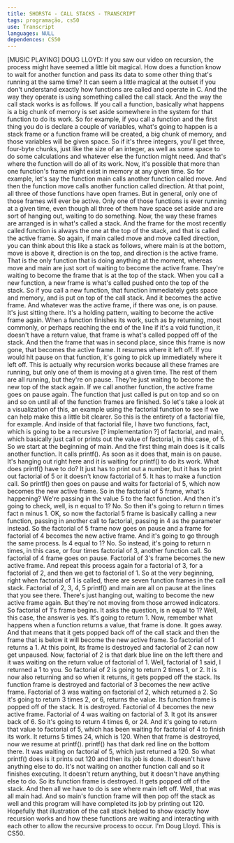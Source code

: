 ```yaml
---
title: SHORST4 - CALL STACKS - TRANSCRIPT
tags: programação, cs50
use: Transcript
languages: NULL
dependences: CS50
---
```


[MUSIC PLAYING] DOUG LLOYD: If you saw our video on recursion, the process might have seemed a little bit magical. How does a function know to wait for another function and pass its data to some other thing that's running at the same time? It can seem a little magical at the outset if you don't understand exactly how functions are called and operate in C. And the way they operate is using something called the call stack. And the way the call stack works is as follows. If you call a function, basically what happens is a big chunk of memory is set aside somewhere in the system for that function to do its work. So for example, if you call a function and the first thing you do is declare a couple of variables, what's going to happen is a stack frame or a function frame will be created, a big chunk of memory, and those variables will be given space. So if it's three integers, you'll get three, four-byte chunks, just like the size of an integer, as well as some space to do some calculations and whatever else the function might need. And that's where the function will do all of its work. Now, it's possible that more than one function's frame might exist in memory at any given time. So for example, let's say the function main calls another function called move. And then the function move calls another function called direction. At that point, all three of those functions have open frames. But in general, only one of those frames will ever be active. Only one of those functions is ever running at a given time, even though all three of them have space set aside and are sort of hanging out, waiting to do something. Now, the way these frames are arranged is in what's called a stack. And the frame for the most recently called function is always the one at the top of the stack, and that is called the active frame. So again, if main called move and move called direction, you can think about this like a stack as follows, where main is at the bottom, move is above it, direction is on the top, and direction is the active frame. That is the only function that is doing anything at the moment, whereas move and main are just sort of waiting to become the active frame. They're waiting to become the frame that is at the top of the stack. When you call a new function, a new frame is what's called pushed onto the top of the stack. So if you call a new function, that function immediately gets space and memory, and is put on top of the call stack. And it becomes the active frame. And whatever was the active frame, if there was one, is on pause. It's just sitting there. It's a holding pattern, waiting to become the active frame again. When a function finishes its work, such as by returning, most commonly, or perhaps reaching the end of the line if it's a void function, it doesn't have a return value, that frame is what's called popped off of the stack. And then the frame that was in second place, since this frame is now gone, that becomes the active frame. It resumes where it left off. If you would hit pause on that function, it's going to pick up immediately where it left off. This is actually why recursion works because all these frames are running, but only one of them is moving at a given time. The rest of them are all running, but they're on pause. They're just waiting to become the new top of the stack again. If we call another function, the active frame goes on pause again. The function that just called is put on top and so on and so on until all of the function frames are finished. So let's take a look at a visualization of this, an example using the factorial function to see if we can help make this a little bit clearer. So this is the entirety of a factorial file, for example. And inside of that factorial file, I have two functions, fact, which is going to be a recursive [? implementation ?] of factorial, and main, which basically just call or prints out the value of factorial, in this case, of 5. So we start at the beginning of main. And the first thing main does is it calls another function. It calls printf(). As soon as it does that, main is on pause. It's hanging out right here and it is waiting for printf() to do its work. What does printf() have to do? It just has to print out a number, but it has to print out factorial of 5 or it doesn't know factorial of 5. It has to make a function call. So printf() then goes on pause and waits for factorial of 5, which now becomes the new active frame. So in the factorial of 5 frame, what's happening? We're passing in the value 5 to the fact function. And then it's going to check, well, is n equal to 1? No. So then it's going to return n times fact n minus 1. OK, so now the factorial 5 frame is basically calling a new function, passing in another call to factorial, passing in 4 as the parameter instead. So the factorial of 5 frame now goes on pause and a frame for factorial of 4 becomes the new active frame. And it's going to go through the same process. Is 4 equal to 1? No. So instead, it's going to return n times, in this case, or four times factorial of 3, another function call. So factorial of 4 frame goes on pause. Factorial of 3's frame becomes the new active frame. And repeat this process again for a factorial of 3, for a factorial of 2, and then we get to factorial of 1. So at the very beginning, right when factorial of 1 is called, there are seven function frames in the call stack. Factorial of 2, 3, 4, 5 printf() and main are all on pause at the lines that you see there. There's just hanging out, waiting to become the new active frame again. But they're not moving from those arrowed indicators. So factorial of 1's frame begins. It asks the question, is n equal to 1? Well, this case, the answer is yes. It's going to return 1. Now, remember what happens when a function returns a value, that frame is done. It goes away. And that means that it gets popped back off of the call stack and then the frame that is below it will become the new active frame. So factorial of 1 returns a 1. At this point, its frame is destroyed and factorial of 2 can now get unpaused. Now, factorial of 2 is that dark blue line on the left there and it was waiting on the return value of factorial of 1. Well, factorial of 1 said, I returned a 1 to you. So factorial of 2 is going to return 2 times 1, or 2. It is now also returning and so when it returns, it gets popped off the stack. Its function frame is destroyed and factorial of 3 becomes the new active frame. Factorial of 3 was waiting on factorial of 2, which returned a 2. So it's going to return 3 times 2, or 6, returns the value. Its function frame is popped off of the stack. It is destroyed. Factorial of 4 becomes the new active frame. Factorial of 4 was waiting on factorial of 3. It got its answer back of 6. So it's going to return 4 times 6, or 24. And it's going to return that value to factorial of 5, which has been waiting for factorial of 4 to finish its work. It returns 5 times 24, which is 120. When that frame is destroyed, now we resume at printf(). printf() has that dark red line on the bottom there. It was waiting on factorial of 5, which just returned a 120. So what printf() does is it prints out 120 and then its job is done. It doesn't have anything else to do. It's not waiting on another function call and so it finishes executing. It doesn't return anything, but it doesn't have anything else to do. So its function frame is destroyed. It gets popped off of the stack. And then all we have to do is see where main left off. Well, that was all main had. And so main's function frame will then pop off the stack as well and this program will have completed its job by printing out 120. Hopefully that illustration of the call stack helped to show exactly how recursion works and how these functions are waiting and interacting with each other to allow the recursive process to occur. I'm Doug Lloyd. This is CS50. 
